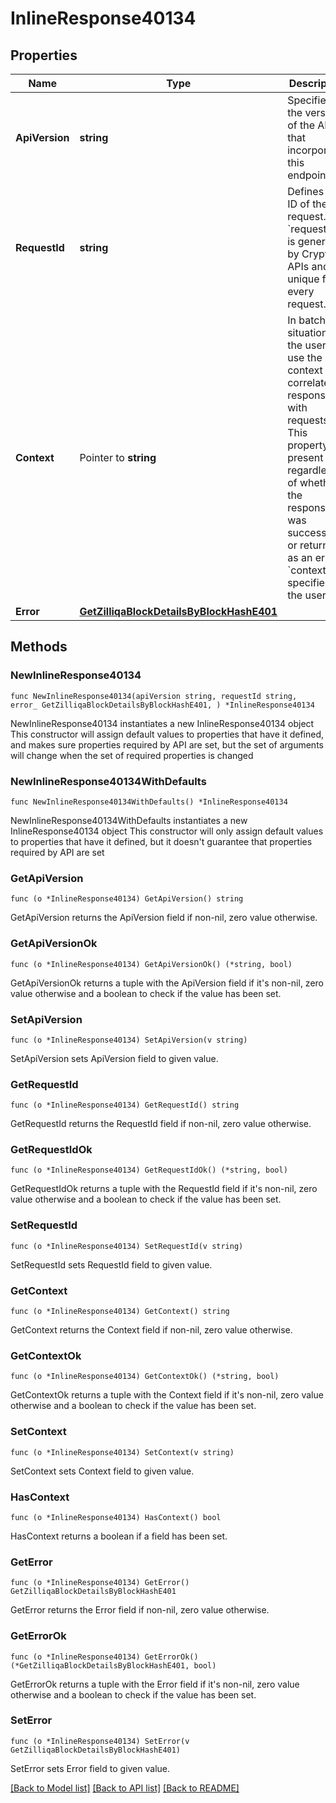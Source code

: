 # InlineResponse40134

## Properties

Name | Type | Description | Notes
------------ | ------------- | ------------- | -------------
**ApiVersion** | **string** | Specifies the version of the API that incorporates this endpoint. | 
**RequestId** | **string** | Defines the ID of the request. The &#x60;requestId&#x60; is generated by Crypto APIs and it&#39;s unique for every request. | 
**Context** | Pointer to **string** | In batch situations the user can use the context to correlate responses with requests. This property is present regardless of whether the response was successful or returned as an error. &#x60;context&#x60; is specified by the user. | [optional] 
**Error** | [**GetZilliqaBlockDetailsByBlockHashE401**](GetZilliqaBlockDetailsByBlockHashE401.md) |  | 

## Methods

### NewInlineResponse40134

`func NewInlineResponse40134(apiVersion string, requestId string, error_ GetZilliqaBlockDetailsByBlockHashE401, ) *InlineResponse40134`

NewInlineResponse40134 instantiates a new InlineResponse40134 object
This constructor will assign default values to properties that have it defined,
and makes sure properties required by API are set, but the set of arguments
will change when the set of required properties is changed

### NewInlineResponse40134WithDefaults

`func NewInlineResponse40134WithDefaults() *InlineResponse40134`

NewInlineResponse40134WithDefaults instantiates a new InlineResponse40134 object
This constructor will only assign default values to properties that have it defined,
but it doesn't guarantee that properties required by API are set

### GetApiVersion

`func (o *InlineResponse40134) GetApiVersion() string`

GetApiVersion returns the ApiVersion field if non-nil, zero value otherwise.

### GetApiVersionOk

`func (o *InlineResponse40134) GetApiVersionOk() (*string, bool)`

GetApiVersionOk returns a tuple with the ApiVersion field if it's non-nil, zero value otherwise
and a boolean to check if the value has been set.

### SetApiVersion

`func (o *InlineResponse40134) SetApiVersion(v string)`

SetApiVersion sets ApiVersion field to given value.


### GetRequestId

`func (o *InlineResponse40134) GetRequestId() string`

GetRequestId returns the RequestId field if non-nil, zero value otherwise.

### GetRequestIdOk

`func (o *InlineResponse40134) GetRequestIdOk() (*string, bool)`

GetRequestIdOk returns a tuple with the RequestId field if it's non-nil, zero value otherwise
and a boolean to check if the value has been set.

### SetRequestId

`func (o *InlineResponse40134) SetRequestId(v string)`

SetRequestId sets RequestId field to given value.


### GetContext

`func (o *InlineResponse40134) GetContext() string`

GetContext returns the Context field if non-nil, zero value otherwise.

### GetContextOk

`func (o *InlineResponse40134) GetContextOk() (*string, bool)`

GetContextOk returns a tuple with the Context field if it's non-nil, zero value otherwise
and a boolean to check if the value has been set.

### SetContext

`func (o *InlineResponse40134) SetContext(v string)`

SetContext sets Context field to given value.

### HasContext

`func (o *InlineResponse40134) HasContext() bool`

HasContext returns a boolean if a field has been set.

### GetError

`func (o *InlineResponse40134) GetError() GetZilliqaBlockDetailsByBlockHashE401`

GetError returns the Error field if non-nil, zero value otherwise.

### GetErrorOk

`func (o *InlineResponse40134) GetErrorOk() (*GetZilliqaBlockDetailsByBlockHashE401, bool)`

GetErrorOk returns a tuple with the Error field if it's non-nil, zero value otherwise
and a boolean to check if the value has been set.

### SetError

`func (o *InlineResponse40134) SetError(v GetZilliqaBlockDetailsByBlockHashE401)`

SetError sets Error field to given value.



[[Back to Model list]](../README.md#documentation-for-models) [[Back to API list]](../README.md#documentation-for-api-endpoints) [[Back to README]](../README.md)



